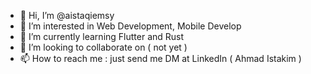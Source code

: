 - 👋 Hi, I’m @aistaqiemsy
- 👀 I’m interested in Web Development, Mobile Develop
- 🌱 I’m currently learning Flutter and Rust
- 💞️ I’m looking to collaborate on ( not yet )
- 📫 How to reach me : just send me DM at LinkedIn ( Ahmad Istakim )

<!---
aistaqiemsy/aistaqiemsy is a ✨ special ✨ repository because its `README.md` (this file) appears on your GitHub profile.
You can click the Preview link to take a look at your changes.
--->
